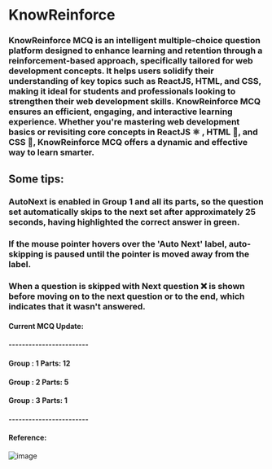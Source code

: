 # KnowReinforce

### KnowReinforce MCQ is an intelligent multiple-choice question platform designed to enhance learning and retention through a reinforcement-based approach, specifically tailored for web development concepts. It helps users solidify their understanding of key topics such as ReactJS, HTML, and CSS, making it ideal for students and professionals looking to strengthen their web development skills. KnowReinforce MCQ ensures an efficient, engaging, and interactive learning experience. Whether you're mastering web development basics or revisiting core concepts in ReactJS ⚛️ , HTML  📄, and CSS  🎨, KnowReinforce MCQ offers a dynamic and effective way to learn smarter.

## Some tips:

### AutoNext is enabled in Group 1 and all its parts, so the question set automatically skips to the next set after approximately 25 seconds, having highlighted the correct answer in green. 

### If the mouse pointer hovers over the 'Auto Next' label, auto-skipping is paused until the pointer is moved away from the label.

### When a question is skipped with Next question ❌ is shown before moving on to the next question or to the end, which indicates that it wasn't answered. 

#### Current MCQ Update: 
#### ------------------------
#### Group : 1     Parts: 12
#### Group : 2     Parts: 5
#### Group : 3     Parts: 1
#### ------------------------

#### Reference:
![image](https://github.com/user-attachments/assets/26c84263-93ae-4a41-827a-c5b3414790b4)



